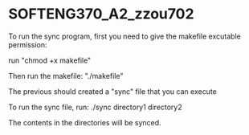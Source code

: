 # SOFTENG370_A2_zzou702

To run the sync program, first you need to give the makefile excutable permission: 

run "chmod +x makefile"

Then run the makefile:
"./makefile"

The previous should created a "sync" file that you can execute

To run the sync file, run:
./sync directory1 directory2 

The contents in the directories will be synced.
